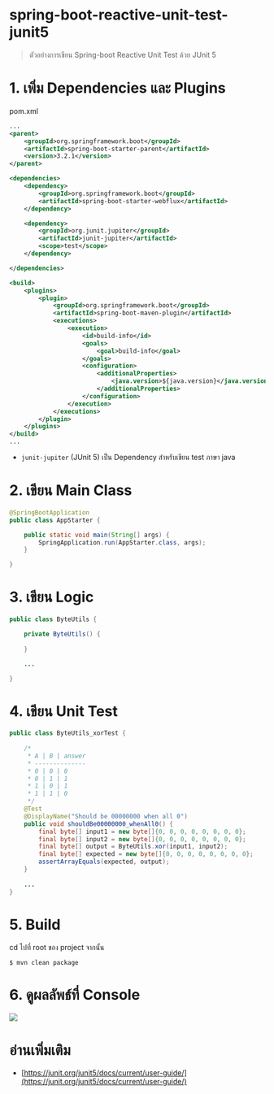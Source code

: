 # spring-boot-reactive-unit-test-junit5

> ตัวอย่างการเขียน Spring-boot Reactive Unit Test ด้วย JUnit 5

# 1. เพิ่ม Dependencies และ Plugins

pom.xml 
``` xml
...
<parent>
    <groupId>org.springframework.boot</groupId>
    <artifactId>spring-boot-starter-parent</artifactId>
    <version>3.2.1</version>
</parent>

<dependencies>
    <dependency>
        <groupId>org.springframework.boot</groupId>
        <artifactId>spring-boot-starter-webflux</artifactId>
    </dependency>

    <dependency>
        <groupId>org.junit.jupiter</groupId>
        <artifactId>junit-jupiter</artifactId>
        <scope>test</scope>
    </dependency>

</dependencies>

<build>
    <plugins>
        <plugin>
            <groupId>org.springframework.boot</groupId>
            <artifactId>spring-boot-maven-plugin</artifactId>
            <executions>
                <execution>
                    <id>build-info</id>
                    <goals>
                        <goal>build-info</goal>
                    </goals>
                    <configuration>
                        <additionalProperties>
                            <java.version>${java.version}</java.version>
                        </additionalProperties>
                    </configuration>
                </execution>
            </executions>
        </plugin>
    </plugins>
</build>
...
```
- `junit-jupiter` (JUnit 5) เป็น Dependency สำหรับเขียน test ภาษา java  

# 2. เขียน Main Class 

``` java
@SpringBootApplication
public class AppStarter {

    public static void main(String[] args) {
        SpringApplication.run(AppStarter.class, args);
    }

}
```

# 3. เขียน Logic 
``` java
public class ByteUtils {

    private ByteUtils() {
        
    }

    ...

}
```

# 4. เขียน Unit Test 
``` java 
public class ByteUtils_xorTest {
    
    /*
     * A | B | answer 
     * --------------
     * 0 | 0 | 0 
     * 0 | 1 | 1 
     * 1 | 0 | 1 
     * 1 | 1 | 0
     */
    @Test
    @DisplayName("Should be 00000000 when all 0")
    public void shouldBe00000000_whenAll0() {
        final byte[] input1 = new byte[]{0, 0, 0, 0, 0, 0, 0, 0};
        final byte[] input2 = new byte[]{0, 0, 0, 0, 0, 0, 0, 0};
        final byte[] output = ByteUtils.xor(input1, input2);
        final byte[] expected = new byte[]{0, 0, 0, 0, 0, 0, 0, 0};
        assertArrayEquals(expected, output);
    }
    
    ...
}
```
# 5. Build
cd ไปที่ root ของ project จากนั้น  
``` shell 
$ mvn clean package
```

# 6. ดูผลลัพธ์ที่ Console 

![](./unit-test-junit5.png)

# อ่านเพิ่มเติม 

- [https://junit.org/junit5/docs/current/user-guide/](https://junit.org/junit5/docs/current/user-guide/)